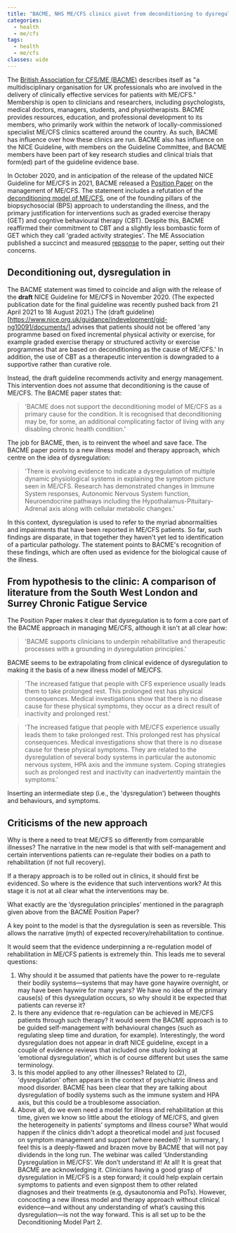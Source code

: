 ```yaml
---
title: "BACME, NHS ME/CFS clinics pivot from deconditioning to dysregulation in anticipation of updated NICE Guideline"
categories:
  - health
  - me/cfs
tags:
  - health
  - me/cfs
classes: wide
---
```


The [British Association for CFS/ME (BACME)](https://www.bacme.info/) describes itself as "a multidisciplinary organisation for UK professionals who are involved in the delivery of clinically effective services for patients with ME/CFS." Membership is open to clinicians and researchers, including psychologists, medical doctors, managers, students, and physiotherapists. BACME provides resources, education, and professional development to its members, who primarily work within the network of locally-commissioned specialist ME/CFS clinics scattered around the country. As such, BACME has influence over how these clinics are run. BACME also has influence on the NICE Guideline, with members on the Guideline Committee, and BACME members have been part of key research studies and clinical trials that form(ed) part of the guideline evidence base.

In October 2020, and in anticipation of the release of the updated NICE Guideline for ME/CFS in 2021, BACME released a [Position Paper](https://www.bacme.info/sites/bacme.info/files/BACME%20Position%20Paper%20on%20the%20Management%20of%20ME-CFS%20October%202020.pdf) on the management of ME/CFS. The statement includes a refutation of the [deconditioning model of ME/CFS](https://me-pedia.org/wiki/Deconditioning), one of the founding pillars of the biopsychosocial (BPS) approach to understanding the illness, and the primary justification for interventions such as graded exercise therapy (GET) and cogntive behavioural therapy (CBT). Despite this, BACME reaffirmed their commitment to CBT and a slightly less bombastic form of GET which they call 'graded activity strategies'. The ME Association published a succinct and measured [repsonse](https://meassociation.org.uk/2020/10/me-association-response-to-bacme-position-statement-on-the-management-of-me-cfs/) to the paper, setting out their concerns.

## Deconditioning out, dysregulation in
The BACME statement was timed to coincide and align with the release of the **draft** NICE Guideline for ME/CFS in November 2020. (The expected publication date for the final guideline was recently pushed back from 21 April 2021 to 18 August 2021.) The (draft guideline)[https://www.nice.org.uk/guidance/indevelopment/gid-ng10091/documents/] advises that patients should not be offered 'any programme based on fixed incremental physical activity or exercise, for example graded exercise therapy or structured activity or exercise programmes that are based on deconditioning as the cause of ME/CFS.' In addition, the use of CBT as a therapeutic intervention is downgraded to a supportive rather than curative role.

Instead, the draft guideline recommends activity and energy management. This intervention does not assume that deconditioning is the cause of ME/CFS. The BACME paper states that:
>'BACME does not support the deconditioning model of ME/CFS as a primary cause for the condition. It is recognised that deconditioning may be, for some, an additional complicating factor of living with any disabling chronic health condition.'

The job for BACME, then, is to reinvent the wheel and save face. The BACME paper points to a new illness model and therapy approach, which centre on the idea of dysregulation:
>'There is evolving evidence to indicate a dysregulation of multiple dynamic physiological systems in explaining the symptom picture seen in ME/CFS. Research has demonstrated changes in Immune System responses, Autonomic Nervous System function, Neuroendocrine pathways including the Hypothalamus-Pituitary-Adrenal axis along with cellular metabolic changes.'

In this context, dysregulation is used to refer to the myriad abnormalities and impairments that have been reported in ME/CFS patients. So far, such findings are disparate, in that together they haven't yet led to identification of a particular pathology. The statement points to BACME's recognition of these findings, which are often used as evidence for the biological cause of the illness.

## From hypothesis to the clinic: A comparison of literature from the South West London and Surrey Chronic Fatigue Service

The Position Paper makes it clear that dysregulation is to form a core part of the BACME approach in managing ME/CFS, although it isn't at all clear how:
>'BACME supports clinicians to underpin rehabilitative and therapeutic processes with a grounding in dysregulation principles.'

BACME seems to be extrapolating from clinical evidence of dysregulation to making it the basis of a new illness model of ME/CFS.

>'The increased fatigue that people with CFS experience usually leads them to take prolonged rest. This prolonged rest has physical consequences. Medical investigations show that there is no disease cause for these physical symptoms, they occur as a direct result of inactivity and prolonged rest.'

>'The increased fatigue that people with ME/CFS experience usually leads them to take prolonged rest. This prolonged rest has physical consequences. Medical investigations show that there is no disease cause for these physical symptoms. They are related to the dysregulation of several body systems in particular the autonomic nervous system, HPA axis and the immune system. Coping strategies such as prolonged rest and inactivity can inadvertently maintain the symptoms.'

Inserting an intermediate step (i.e., the 'dysregulation') between thoughts and behaviours, and symptoms.

## Criticisms of the new approach

Why is there a need to treat ME/CFS so differently from comparable illnesses? The narrative in the new model is that with self-management and certain interventions patients can re-regulate their bodies on a path to rehabilitation (if not full recovery).

If a therapy approach is to be rolled out in clinics, it should first be evidenced. So where is the evidence that such interventions work? At this stage it is not at all clear what the interventions may be.

What exactly are the ‘dysregulation principles' mentioned in the paragraph given above from the BACME Position Paper?

A key point to the model is that the dysregulation is seen as reversible. This allows the narrative (myth) of expected recovery/rehabilitation to continue.


It would seem that the evidence underpinning a re-regulation model of rehabilitation in ME/CFS patients is extremely thin. This leads me to several questions:
1. Why should it be assumed that patients have the power to re-regulate their bodily systems—systems that may have gone haywire overnight, or may have been haywire for many years? We have no idea of the primary cause(s) of this dysregulation occurs, so why should it be expected that patients can reverse it? 
2. Is there any evidence that re-regulation can be achieved in ME/CFS patients through such therapy? It would seem the BACME approach is to be guided self-management with behavioural changes (such as regulating sleep time and duration, for example). Interestingly, the word dysregulation does not appear in draft NICE guideline, except in a couple of evidence reviews that included one study looking at 'emotional dysregulation', which is of course different but uses the same terminology. 
3. Is this model applied to any other illnesses? Related to (2), 'dysregulation' often appears in the context of psychiatric illness and mood disorder. BACME has been clear that they are talking about dysregulation of bodily systems such as the immune system and HPA axis, but this could be a troublesome association. 
4. Above all, do we even need a model for illness and rehabilitation at this time, given we know so little about the etiology of ME/CFS, and given the heterogeneity in patients’ symptoms and illness course? What would happen if the clinics didn't adopt a theoretical model and just focused on symptom management and support (where needed)? 
In summary, I feel this is a deeply-flawed and brazen move by BACME that will not pay dividends in the long run. The webinar was called ‘Understanding Dysregulation in ME/CFS’. We don’t understand it! At all! It is great that BACME are acknowledging it. Clinicians having a good grasp of dysregulation in ME/CFS is a step forward; it could help explain certain symptoms to patients and even signpost them to other related diagnoses and their treatments (e.g, dysautonomia and PoTs). However, concocting a new illness model and therapy approach without clinical evidence—and without any understanding of what’s causing this dysregulation—is not the way forward. This is all set up to be the Deconditioning Model Part 2.
